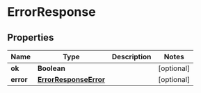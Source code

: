 

# ErrorResponse


## Properties

Name | Type | Description | Notes
------------ | ------------- | ------------- | -------------
**ok** | **Boolean** |  |  [optional]
**error** | [**ErrorResponseError**](ErrorResponseError.md) |  |  [optional]



